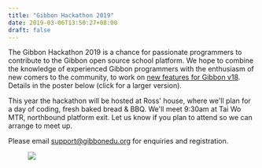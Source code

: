 ```yaml
---
title: "Gibbon Hackathon 2019"
date: 2019-03-06T13:50:27+08:00
draft: false
---
```


The Gibbon Hackathon 2019 is a chance for passionate programmers to contribute to the Gibbon open source school platform. We hope to combine the knowledge of experienced Gibbon programmers with the enthusiasm of new comers to the community, to work on [new features for Gibbon v18](https://docs.gibbonedu.org/developers/getting-started/gibbon-road-map/). Details in the poster below (click for a larger version).

This year the hackathon will be hosted at Ross' house, where we'll plan for a day of coding, fresh baked bread & BBQ. We'll meet 9:30am at Tai Wo MTR, northbound platform exit. Let us know if you plan to attend so we can arrange to meet up.

Please email [support@gibbonedu.org](mailto:support@gibbonedu.org) for enquiries and registration.

<figure class="lg:-mx-24" >
    <a href="/posts/Gibbon Hackathon 2019.png">
        <img class="w-full " src="/posts/Gibbon Hackathon 2019_web.png" >
    </a>
</figure>
